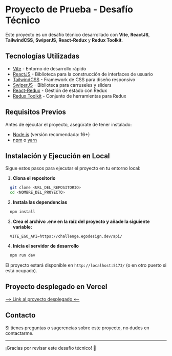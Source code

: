 # Proyecto de Prueba - Desafío Técnico

Este proyecto es un desafío técnico desarrollado con **Vite**, **ReactJS**, **TailwindCSS**, **SwiperJS**, **React-Redux** y **Redux Toolkit**.

## Tecnologías Utilizadas

- [Vite](https://vitejs.dev/) - Entorno de desarrollo rápido
- [ReactJS](https://react.dev/) - Biblioteca para la construcción de interfaces de usuario
- [TailwindCSS](https://tailwindcss.com/) - Framework de CSS para diseño responsivo
- [SwiperJS](https://swiperjs.com/) - Biblioteca para carruseles y sliders
- [React-Redux](https://react-redux.js.org/) - Gestión de estado con Redux
- [Redux Toolkit](https://redux-toolkit.js.org/) - Conjunto de herramientas para Redux

## Requisitos Previos

Antes de ejecutar el proyecto, asegúrate de tener instalado:

- [Node.js](https://nodejs.org/) (versión recomendada: 16+)
- [npm](https://www.npmjs.com/) o [yarn](https://yarnpkg.com/)

## Instalación y Ejecución en Local

Sigue estos pasos para ejecutar el proyecto en tu entorno local:

1. **Clona el repositorio**

```sh
  git clone <URL_DEL_REPOSITORIO>
  cd <NOMBRE_DEL_PROYECTO>
```

2. **Instala las dependencias**

```sh
  npm install
```

3. **Crea el archivo .env en la raíz del proyecto y añade la siguiente variable:**

```
  VITE_EGO_API=https://challenge.egodesign.dev/api/
```

4. **Inicia el servidor de desarrollo**

```sh
  npm run dev
```

El proyecto estará disponible en `http://localhost:5173/` (o en otro puerto si está ocupado).

## Proyecto desplegado en Vercel

[--> Link al proyecto desplegado <--](https://ego-agency-challenge.vercel.app/)

## Contacto

Si tienes preguntas o sugerencias sobre este proyecto, no dudes en contactarme.

---

¡Gracias por revisar este desafío técnico! 🚀

